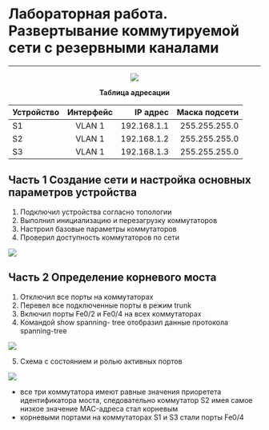 # Лабораторная работа. Развертывание коммутируемой сети с резервными каналами
_ _ _
<p align="center">
<image src="https://github.com/LLlMEJIb87/OTUS-learning/blob/master/13.%20STP/topologiya.PNG">
</p>
<div align="center">

__Таблица адресации__

| Устройство       | Интерфейс         | IP адрес  | Маска подсети |
| ------------- |:------------------:|------------------:|------------------:|
| S1 | VLAN 1 | 192.168.1.1 | 255.255.255.0 |
| S2 | VLAN 1 | 192.168.1.2 | 255.255.255.0 |
| S3 | VLAN 1 | 192.168.1.3 | 255.255.255.0 |
</div>

## Часть 1 Создание сети и настройка основных параметров устройства
1. Подключил устройства согласно топологии
2. Выполнил инициализацию и перезагрузку коммутаторов
3. Настроил базовые параметры коммутаторов
4. Проверил доступность коммутаторов по сети
<image src="https://github.com/LLlMEJIb87/OTUS-learning/blob/master/13.%20STP/ping_S1_to_S2_S3.PNG">

## Часть 2 Определение корневого моста
1. Отключил все порты на коммутаторах
2. Перевел все подключенные порты в режим trunk
3. Включил порты Fe0/2 и Fe0/4 на всех коммутаторах
4. Командой show spanning- tree отобразил данные протокола spanning-tree
<image src="https://github.com/LLlMEJIb87/OTUS-learning/blob/master/13.%20STP/show_spannig-tree_1.PNG">

5. Cхема с состоянием и ролью активных портов
<image src="https://github.com/LLlMEJIb87/OTUS-learning/blob/master/13.%20STP/rol_portov_1.PNG">

- все три коммутатора имеют равные значения приоретета идентификатора моста, следовательно коммутатор S2 имея самое низкое значение MAC-адреса стал корневым
- корневыми портами на коммутаторах S1 и S3 стали порты Fe0/4 